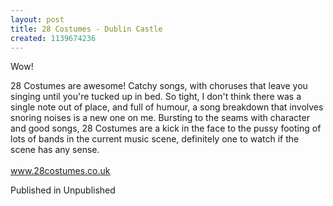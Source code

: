 ```yaml
---
layout: post
title: 28 Costumes - Dublin Castle
created: 1139674236
---
```

Wow!

28 Costumes are awesome! Catchy songs, with choruses that leave you singing until you're tucked up in bed. So tight, I don't think there was a single note out of place, and full of humour, a song breakdown that involves snoring noises is a new one on me. Bursting to the seams with character and good songs, 28 Costumes are a kick in the face to the pussy footing of lots of bands in the current music scene, definitely one to watch if the scene has any sense.<br><br><a href='http://www.28costumes.co.uk' target='_blank'>www.28costumes.co.uk</a>


Published in Unpublished
